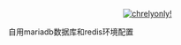 
<p align="center">
  <a href="https://nginx-3.frp.chrelyonly.cn" target="_blank">
    <img alt="chrelyonly!" src="https://nginx-3.frp.chrelyonly.cn/moe-counter-api/@chrelyonly?name=chrelyonly&theme=rule34&padding=7&offset=0&align=top&scale=1&pixelated=1&darkmode=auto">
  </a>
</p>



自用mariadb数据库和redis环境配置
